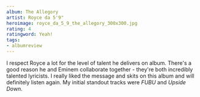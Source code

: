 ```yaml
---
album: The Allegory
artist: Royce da 5'9"
heroimage: royce_da_5_9_the_allegory_300x300.jpg
rating: 4
ratingword: Yeah!
tags:
- albumreview
---
```

I respect Royce a lot for the level of talent he delivers on album. There's a
good reason he and Eminem collaborate together - they're both incredibly
talented lyricists. I really liked the message and skits on this album and will
definitely listen again. My initial standout tracks were _FUBU_ and _Upside
Down_.
